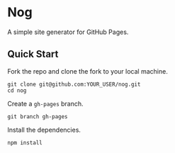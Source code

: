 # Nog
A simple site generator for GitHub Pages.

## Quick Start

Fork the repo and clone the fork to your local machine.

    git clone git@github.com:YOUR_USER/nog.git
    cd nog
    
Create a `gh-pages` branch.

    git branch gh-pages

Install the dependencies.   
    
    npm install
